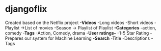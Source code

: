 # djangoflix

Created based on the Netflix project
**-Videos**
    -Long videos
    -Short videos
    -Playlist ->List of movies
    -Season -> Playlist of Playlist
**-Categories**
    -action, comedy
**-Tags**
    -Action, Comedy, drama
**-User ratings-**
    -1-5 Star Rating
    -Prepares our system for Machine Learning
**-Search**
    -Title
    -Descriptions
    -Tags
